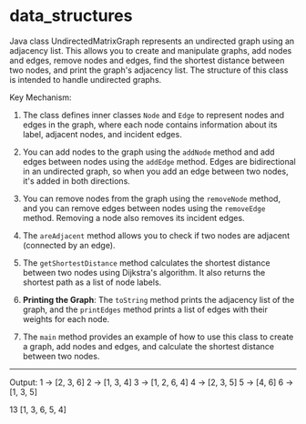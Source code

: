 # data_structures
Java class UndirectedMatrixGraph represents an undirected graph using an adjacency list. This allows you to create and manipulate graphs, add nodes and edges, remove nodes and edges, find the shortest distance between two nodes, and print the graph's adjacency list. The structure of this class is intended to handle undirected graphs.

Key Mechanism:
1. The class defines inner classes `Node` and `Edge` to represent nodes and edges in the graph, where each node contains information about its label, adjacent nodes, and incident edges.

2. You can add nodes to the graph using the `addNode` method and add edges between nodes using the `addEdge` method. Edges are bidirectional in an undirected graph, so when you add an edge between two nodes, it's added in both directions.

3. You can remove nodes from the graph using the `removeNode` method, and you can remove edges between nodes using the `removeEdge` method. Removing a node also removes its incident edges.

4. The `areAdjacent` method allows you to check if two nodes are adjacent (connected by an edge).

5. The `getShortestDistance` method calculates the shortest distance between two nodes using Dijkstra's algorithm. It also returns the shortest path as a list of node labels.

6. **Printing the Graph**: The `toString` method prints the adjacency list of the graph, and the `printEdges` method prints a list of edges with their weights for each node.

7. The `main` method provides an example of how to use this class to create a graph, add nodes and edges, and calculate the shortest distance between two nodes.

__________________________________________________________________________________________________________________________________________________________________________________________________________________________
Output:
1 -> [2, 3, 6]
2 -> [1, 3, 4]
3 -> [1, 2, 6, 4]
4 -> [2, 3, 5]
5 -> [4, 6]
6 -> [1, 3, 5]

13
[1, 3, 6, 5, 4]
